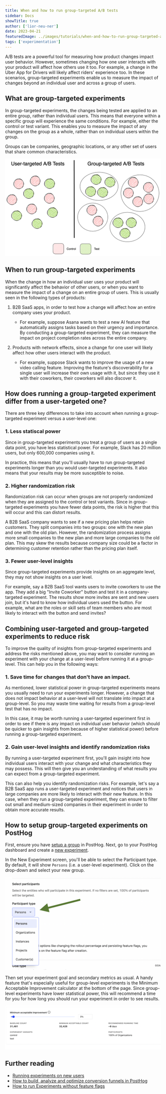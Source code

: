 ```yaml
---
title: When and how to run group-targeted A/B tests
sidebar: Docs
showTitle: true
author: ['lior-neu-ner']
date: 2023-04-21
featuredImage: ../images/tutorials/when-and-how-to-run-group-targeted-a-b-tests/user-vs-group-a-b-tests.png
tags: ['experimentation']
---
```


A/B tests are a powerful tool for measuring how product changes impact user behavior. However, sometimes changing how one user interacts with your product will affect how others use it too. For example, a change in the Uber App for Drivers will likely affect riders' experience too. In these scenarios, group-targeted experiments enable us to measure the impact of changes beyond an individual user and across a group of users.

## What are group-targeted experiments

In group-targeted experiments, the changes being tested are applied to an entire group, rather than individual users. This means that everyone within a specific group will experience the same conditions. For example, either the control or test variant. This enables you to measure the impact of any changes on the group as a whole, rather than on individual users within the group.

Groups can be companies, geographic locations, or any other set of users that share common characteristics.

![Screenshot of setting the participant type in an experiment](../images/tutorials/when-and-how-to-run-group-targeted-a-b-tests/user-vs-group-a-b-tests.png)

## When to run group-targeted experiments

When the change in how an individual user uses your product will significantly affect the behavior of other users, or when you want to measure the impact of a change on an entire group of users. This is usually seen in the following types of products:

1. B2B SaaS apps, in order to test how a change will affect how an entire company uses your product.

   - For example, suppose Asana wants to test a new AI feature that automatically assigns tasks based on their urgency and importance. By conducting a group-targeted experiment, they can measure the impact on project completion rates across the entire company. 

2. Products with network effects, since a change for one user will likely affect how other users interact with the product.

   - For example, suppose Slack wants to improve the usage of a new video calling feature. Improving the feature's discoverability for a single user will increase their own usage with it, but since they use it with their coworkers, their coworkers will also discover it.

## How does running a group-targeted experiment differ from a user-targeted one?

There are three key differences to take into account when running a group-targeted experiment versus a user-level one:

### 1. Less statiscal power

Since in group-targeted experiments you treat a group of users as a single data point, you have less statistical power. For example, Slack has 20 million users, but only 600,000 companies using it.

In practice, this means that you'll usually have to run group-targeted experiments longer than you would user-targeted experiments. It also means that your results may be more susceptible to noise.

### 2. Higher randomization risk

Randomization risk can occur when groups are not properly randomized when they are assigned to the control or test variants. Since in group-targeted experiments you have fewer data points, the risk is higher that this will occur and this can distort results.

A B2B SaaS company wants to see if a new pricing plan helps retain customers. They split companies into two groups: one with the new plan and one with the old plan. However, the randomization process assigns more small companies to the new plan and more large companies to the old plan. This may skew the results because company size could be a factor in determining customer retention rather than the pricing plan itself.

### 3. Fewer user-level insights

Since group-targeted experiments provide insights on an aggregate level, they may not show insights on a user level.

For example, say a B2B SaaS tool wants users to invite coworkers to use the app. They add a big "Invite Coworker" button and test it in a company-targeted experiment. The results show more invites are sent and new users join, but it's hard to know how individual users used the button. For example, what are the roles or skill sets of team members who are most likely to interact with the button and send invites?

## Combining user-targeted and group-targeted experiments to reduce risk

To improve the quality of insights from group-targeted experiments and address the risks mentioned above, you may want to consider running an experiment with your change at a user-level before running it at a group-level. This can help you in the following ways:

### 1. Save time for changes that don't have an impact. 

As mentioned, lower statistical power in group-targeted experiments means you usually need to run your experiments longer. However, a change that does not impact behavior at a user-level will not translate into impact at a group-level. So you may waste time waiting for results from a group-level test that has no impact.

In this case, it may be worth running a user-targeted experiment first in order to see if there is any impact on individual user behavior (which should be quicker to gain insights from because of higher statistical power) before running a group-targeted experiment.


### 2. Gain user-level insights and identify randomization risks
By running a user-targeted experiment first, you'll gain insight into how individual users interact with your change and what characteristics they may possess. This will then give you an understanding of what results you can expect from a group-targeted experiment.

This can also help you identify randomization risks. For example, let's say a B2B SaaS app runs a user-targeted experiment and notices that users in large companies are more likely to interact with their new feature. In this case, when they run a group-targeted experiment, they can ensure to filter out small and medium-sized companies in their experiment in order to obtain more accurate results.


## How to setup group-targeted experiments on PostHog

First, ensure you have [setup a group](docs/product-analytics/group-analytics#getting-started) in PostHog. Next, go to your PostHog dashboard and create a [new experiment](docs/experiments/manual#creating-an-experiment).

In the New Experiment screen, you'll be able to select the Participant type. By default, it will show `Persons` (i.e. a user-level experiment). Click on the drop-down and select your new group.

![Screenshot of setting the participant type in an experiment](../images/tutorials/when-and-how-to-run-group-targeted-a-b-tests/participant-type.png)

Then set your experiment goal and secondary metrics as usual. A handy feature that's especially useful for group-level experiments is the Minimum Acceptable Improvement calculator at the bottom of the page. Since group-level experiments have lower statistical power, this will recommend a time for you for how long you should run your experiment in order to see results.

![Screenshot of the Minimum Acceptable Improvement calculator](../images/tutorials/when-and-how-to-run-group-targeted-a-b-tests/minimum-acceptable-improvement.png)

## Further reading

- [Running experiments on new users](/tutorials/new-user-experiments)
- [How to build, analyze and optimize conversion funnels in PostHog](/tutorials/frontend-vs-backend-group-analytics)
- [How to run Experiments without feature flags](https://posthog.com/tutorials/experiments)